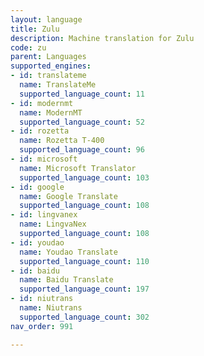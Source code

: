 ```yaml
---
layout: language
title: Zulu
description: Machine translation for Zulu
code: zu
parent: Languages
supported_engines:
- id: translateme
  name: TranslateMe
  supported_language_count: 11
- id: modernmt
  name: ModernMT
  supported_language_count: 52
- id: rozetta
  name: Rozetta T-400
  supported_language_count: 96
- id: microsoft
  name: Microsoft Translator
  supported_language_count: 103
- id: google
  name: Google Translate
  supported_language_count: 108
- id: lingvanex
  name: LingvaNex
  supported_language_count: 108
- id: youdao
  name: Youdao Translate
  supported_language_count: 110
- id: baidu
  name: Baidu Translate
  supported_language_count: 197
- id: niutrans
  name: Niutrans
  supported_language_count: 302
nav_order: 991

---
```



